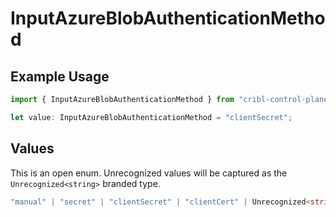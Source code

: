 # InputAzureBlobAuthenticationMethod

## Example Usage

```typescript
import { InputAzureBlobAuthenticationMethod } from "cribl-control-plane/models";

let value: InputAzureBlobAuthenticationMethod = "clientSecret";
```

## Values

This is an open enum. Unrecognized values will be captured as the `Unrecognized<string>` branded type.

```typescript
"manual" | "secret" | "clientSecret" | "clientCert" | Unrecognized<string>
```